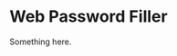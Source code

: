 [title]: # (Web Password Filler)
[tags]: # (XXX)
[priority]: # (6786)
# Web Password Filler
Something here.
